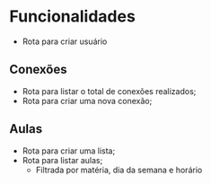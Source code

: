# Funcionalidades

- Rota para criar usuário

## Conexões

- Rota para listar o total de conexões realizados;
- Rota para criar uma nova conexão;

## Aulas

- Rota para criar uma lista;
- Rota para listar aulas;
    - Filtrada por matéria, dia da semana e horário